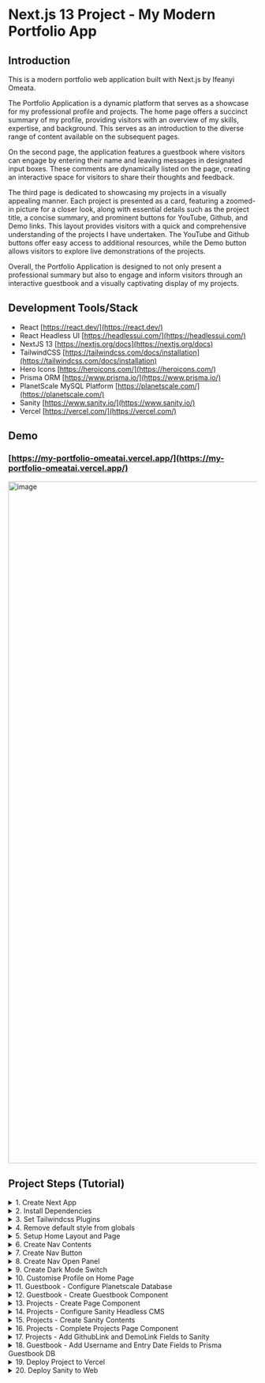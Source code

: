 # Next.js 13 Project - My Modern Portfolio App

## Introduction

This is a modern portfolio web application built with Next.js by Ifeanyi Omeata.

The Portfolio Application is a dynamic platform that serves as a showcase for my professional profile and projects. The home page offers a succinct summary of my profile, providing visitors with an overview of my skills, expertise, and background. This serves as an introduction to the diverse range of content available on the subsequent pages.

On the second page, the application features a guestbook where visitors can engage by entering their name and leaving messages in designated input boxes. These comments are dynamically listed on the page, creating an interactive space for visitors to share their thoughts and feedback.

The third page is dedicated to showcasing my projects in a visually appealing manner. Each project is presented as a card, featuring a zoomed-in picture for a closer look, along with essential details such as the project title, a concise summary, and prominent buttons for YouTube, Github, and Demo links. This layout provides visitors with a quick and comprehensive understanding of the projects I have undertaken. The YouTube and Github buttons offer easy access to additional resources, while the Demo button allows visitors to explore live demonstrations of the projects.

Overall, the Portfolio Application is designed to not only present a professional summary but also to engage and inform visitors through an interactive guestbook and a visually captivating display of my projects.

## Development Tools/Stack

- React [https://react.dev/](https://react.dev/)
- React Headless UI [https://headlessui.com/](https://headlessui.com/)
- NextJS 13 [https://nextjs.org/docs](https://nextjs.org/docs)
- TailwindCSS [https://tailwindcss.com/docs/installation](https://tailwindcss.com/docs/installation)
- Hero Icons [https://heroicons.com/](https://heroicons.com/)
- Prisma ORM [https://www.prisma.io/](https://www.prisma.io/)
- PlanetScale MySQL Platform [https://planetscale.com/](https://planetscale.com/)
- Sanity [https://www.sanity.io/](https://www.sanity.io/)
- Vercel [https://vercel.com/](https://vercel.com/)

## Demo

### [https://my-portfolio-omeatai.vercel.app/](https://my-portfolio-omeatai.vercel.app/)

<img width="1381" alt="image" src="https://github.com/omeatai/next-project-my-portfolio/assets/32337103/01738b6c-8f14-456b-a25b-d1771ec66698">

## Project Steps (Tutorial)

<details>
<summary>1. Create Next App</summary>

# Create Next App

### [https://github.com/omeatai/next-project-my-portfolio/commit/3fe670fc72b4d67bd71568153111beb24a28a5fd](https://github.com/omeatai/next-project-my-portfolio/commit/3fe670fc72b4d67bd71568153111beb24a28a5fd)

```x
npx create-next-app@latest .
```

```x
npx create-next-app@13.4.12 . && npm i next@13
```

```x
npx create-next-app@13 <app-name> && cd <app-name> && npm i next@13
```

<img width="1270" alt="image" src="https://github.com/omeatai/next-project-my-portfolio/assets/32337103/424133bb-cd58-4a68-a982-0c92873da242">

<img width="654" alt="image" src="https://github.com/omeatai/next-project-my-portfolio/assets/32337103/971106bf-bca8-46d3-9a11-e5728c0a7fcd">

# #End</details>

<details>
<summary>2. Install Dependencies </summary>

# Install Dependencies

### [https://github.com/omeatai/next-project-my-portfolio/commit/fe3adb5c290d2200f53d4a0cf42646da86d18410](https://github.com/omeatai/next-project-my-portfolio/commit/fe3adb5c290d2200f53d4a0cf42646da86d18410)

# Install Prisma, Tailwindcss Typography and Forms

```x
npm i -D prisma @tailwindcss/typography @tailwindcss/forms
```

# Install NextJS Themes, React Headless UI, Prisma Client, Next Sanity

```x
npm i next-themes @headlessui/react @prisma/client next-sanity
```

# #End</details>

<details>
<summary>3. Set Tailwindcss Plugins</summary>

# Set Tailwindcss Plugins

### [https://github.com/omeatai/next-project-my-portfolio/commit/e7a8547e47271d0afb127be699d444a6d02be2a8](https://github.com/omeatai/next-project-my-portfolio/commit/e7a8547e47271d0afb127be699d444a6d02be2a8)

<img width="1122" alt="image" src="https://github.com/omeatai/next-project-my-portfolio/assets/32337103/1310751b-a9e8-4718-b491-ccfb6f237573">

# #End</details>

<details>
<summary>4. Remove default style from globals</summary>

# Remove default style from globals

### [https://github.com/omeatai/next-project-my-portfolio/commit/8b87a614b45b2173060d34d5cbc5761ee58c68f7](https://github.com/omeatai/next-project-my-portfolio/commit/8b87a614b45b2173060d34d5cbc5761ee58c68f7)

<img width="1122" alt="image" src="https://github.com/omeatai/next-project-my-portfolio/assets/32337103/e0681075-78cd-4f83-aef4-ca41aaf03014">

# #End</details>

<details>
<summary>5. Setup Home Layout and Page</summary>

# Setup Home Layout and Page

### [https://github.com/omeatai/next-project-my-portfolio/commit/88fdd8edeebf42b84af0e92bc80b2e7d8591e5fc](https://github.com/omeatai/next-project-my-portfolio/commit/88fdd8edeebf42b84af0e92bc80b2e7d8591e5fc)

### [https://tailwindcss.com/docs/installation](https://tailwindcss.com/docs/installation)

<img width="1122" alt="image" src="https://github.com/omeatai/next-project-my-portfolio/assets/32337103/e00359b6-67ca-4895-874e-b689d58b38df">
<img width="1122" alt="image" src="https://github.com/omeatai/next-project-my-portfolio/assets/32337103/0b198d51-d98f-4f35-bfef-35f8c3da4cc4">
<img width="1268" alt="image" src="https://github.com/omeatai/next-project-my-portfolio/assets/32337103/e7302904-3909-4842-8150-abd9cd8316f4">

# #End</details>

<details>
<summary>6. Create Nav Contents </summary>

# Create Nav Contents

### [https://github.com/omeatai/next-project-my-portfolio/commit/4f6667f10ef540fd5612f2e548d63f5e35110e4e](https://github.com/omeatai/next-project-my-portfolio/commit/4f6667f10ef540fd5612f2e548d63f5e35110e4e)

### [https://headlessui.com/react/disclosure](https://headlessui.com/react/disclosure)

### [https://tailwindcss.com/docs/installation](https://tailwindcss.com/docs/installation)

<img width="1129" alt="image" src="https://github.com/omeatai/next-project-my-portfolio/assets/32337103/a88cd0d6-fce9-4443-9f6f-9a9c36bc64af">
<img width="1129" alt="image" src="https://github.com/omeatai/next-project-my-portfolio/assets/32337103/519c309d-be36-45c3-80d6-116cc3c5e864">
<img width="1129" alt="image" src="https://github.com/omeatai/next-project-my-portfolio/assets/32337103/6da77f85-e6bc-4bbb-ba4b-12e42d5df6ed">
<img width="1241" alt="image" src="https://github.com/omeatai/next-project-my-portfolio/assets/32337103/d3d62e86-0e60-49b4-a66d-ba8173fa647a">

# #End</details>

<details>
<summary>7. Create Nav Button </summary>

# Create Nav Button

### [https://github.com/omeatai/next-project-my-portfolio/commit/075bde05bde6de022c48fe9dbace355857fbbf29](https://github.com/omeatai/next-project-my-portfolio/commit/075bde05bde6de022c48fe9dbace355857fbbf29)

### [https://heroicons.com/](https://heroicons.com/)

### [https://headlessui.com/react/disclosure](https://headlessui.com/react/disclosure)

### [https://tailwindcss.com/docs/installation](https://tailwindcss.com/docs/installation)

<img width="1184" alt="image" src="https://github.com/omeatai/next-project-my-portfolio/assets/32337103/f020d70e-6e77-4bf6-aee8-50f689fa5a27">
<img width="1184" alt="image" src="https://github.com/omeatai/next-project-my-portfolio/assets/32337103/a6f8cc89-2758-4cdb-b4c2-c9dbb9fb5e4a">

<img width="1125" alt="image" src="https://github.com/omeatai/next-project-my-portfolio/assets/32337103/43c3e49a-61ee-455f-bfba-029c64e941bc">
<img width="1203" alt="image" src="https://github.com/omeatai/next-project-my-portfolio/assets/32337103/5f391bfd-93b1-4bc5-8f19-8e772cc99541">

# #End</details>

<details>
<summary>8. Create Nav Open Panel </summary>

# Create Nav Open Panel

### [https://github.com/omeatai/next-project-my-portfolio/commit/642dfb95a6257ce2c7eeb42d4513296dcb3b8da7](https://github.com/omeatai/next-project-my-portfolio/commit/642dfb95a6257ce2c7eeb42d4513296dcb3b8da7)

<img width="1126" alt="image" src="https://github.com/omeatai/next-project-my-portfolio/assets/32337103/b9c9836b-6239-4ebc-9ed2-64009118021a">
<img width="1126" alt="image" src="https://github.com/omeatai/next-project-my-portfolio/assets/32337103/da1cb7e8-c5d0-4507-b7d5-f01dcd09599e">
<img width="1126" alt="image" src="https://github.com/omeatai/next-project-my-portfolio/assets/32337103/94c90e11-9965-459a-958e-bf4d41e9817d">
<img width="1247" alt="image" src="https://github.com/omeatai/next-project-my-portfolio/assets/32337103/8e8568fe-7b4f-4afe-a844-ead3c10421e4">
<img width="1247" alt="image" src="https://github.com/omeatai/next-project-my-portfolio/assets/32337103/09ab796a-1d03-4d7b-a58a-ea9aba148262">
<img width="1247" alt="image" src="https://github.com/omeatai/next-project-my-portfolio/assets/32337103/c6b6c1a2-bfd6-47fa-a3fc-854ad5715842">

# #End</details>

<details>
<summary>9. Create Dark Mode Switch </summary>

# Create Dark Mode Switch

### [https://github.com/omeatai/next-project-my-portfolio/commit/b55237499ebb7a9d3de84453322d44ce7b95a7a3](https://github.com/omeatai/next-project-my-portfolio/commit/b55237499ebb7a9d3de84453322d44ce7b95a7a3)

<img width="1239" alt="image" src="https://github.com/omeatai/next-project-my-portfolio/assets/32337103/54fb8f79-47ea-4ec2-bfd0-b606543125ab">
<img width="1127" alt="image" src="https://github.com/omeatai/next-project-my-portfolio/assets/32337103/f6678b42-56e2-41e8-a10c-fe7a301e9246">
<img width="1127" alt="image" src="https://github.com/omeatai/next-project-my-portfolio/assets/32337103/2cf50318-09e3-464f-b4fe-bd65c613898d">
<img width="1127" alt="image" src="https://github.com/omeatai/next-project-my-portfolio/assets/32337103/86bd0adc-1131-41ae-aff2-020cf8c13632">
<img width="1127" alt="image" src="https://github.com/omeatai/next-project-my-portfolio/assets/32337103/60a0b74a-007e-4b30-9079-6741437498f0">
<img width="1127" alt="image" src="https://github.com/omeatai/next-project-my-portfolio/assets/32337103/7cca6543-e5f4-4cfa-8afa-99ef4eeffed2">
<img width="1239" alt="image" src="https://github.com/omeatai/next-project-my-portfolio/assets/32337103/d6c4f884-867d-41e6-8327-bc459c6389b3">
<img width="1239" alt="image" src="https://github.com/omeatai/next-project-my-portfolio/assets/32337103/cc19a34c-c429-4464-b3ad-ab171dbba25f">
<img width="1239" alt="image" src="https://github.com/omeatai/next-project-my-portfolio/assets/32337103/2a5a58cc-8e03-4f1d-8a25-97a70e233f4d">
<img width="1239" alt="image" src="https://github.com/omeatai/next-project-my-portfolio/assets/32337103/05dd4381-8cc5-49f6-a657-3b1f1077d2c3">

# #End</details>

<details>
<summary>10. Customise Profile on Home Page </summary>

# Customise Profile on Home Page

### [https://github.com/omeatai/next-project-my-portfolio/commit/ac47c962a9e5cf452ad195c981214498b281c840](https://github.com/omeatai/next-project-my-portfolio/commit/ac47c962a9e5cf452ad195c981214498b281c840)

<img width="1123" alt="image" src="https://github.com/omeatai/next-project-my-portfolio/assets/32337103/b5439484-eb57-47cb-9af4-d28dada939af">
<img width="1408" alt="image" src="https://github.com/omeatai/next-project-my-portfolio/assets/32337103/ac7c6c94-c5b1-4f2d-a5f7-1609c75f9478">
<img width="1227" alt="image" src="https://github.com/omeatai/next-project-my-portfolio/assets/32337103/7af0fd3c-0222-48e9-a6a1-0fff34490e20">
<img width="1235" alt="image" src="https://github.com/omeatai/next-project-my-portfolio/assets/32337103/6fc0f56f-ae03-41b4-ac82-8594416c5040">

# #End</details>

<details>
<summary>11. Guestbook - Configure Planetscale Database </summary>

# Guestbook - Configure Planetscale Database

### [https://github.com/omeatai/next-project-my-portfolio/commit/609b64a9e3a137cb8a117ef2fda27a10a435e0ce](https://github.com/omeatai/next-project-my-portfolio/commit/609b64a9e3a137cb8a117ef2fda27a10a435e0ce)

### [https://app.planetscale.com/](https://app.planetscale.com/)

### [https://www.prisma.io/docs/guides/other/troubleshooting-orm/help-articles/nextjs-prisma-client-dev-practices](https://www.prisma.io/docs/guides/other/troubleshooting-orm/help-articles/nextjs-prisma-client-dev-practices)

### Initialise Prisma

```x
npx prisma init
```

### Push Prisma Schema Model into Database

```x
npx prisma db push
```

<img width="1269" alt="image" src="https://github.com/omeatai/next-project-my-portfolio/assets/32337103/edd5382e-4de2-4bdf-ba5b-0604c26ae623">
<img width="1269" alt="image" src="https://github.com/omeatai/next-project-my-portfolio/assets/32337103/9541f27f-df36-4b88-a1f3-e3f2ac83e90c">
<img width="1269" alt="image" src="https://github.com/omeatai/next-project-my-portfolio/assets/32337103/11a37387-8f7b-46fb-885c-63099e5803d9">
<img width="1269" alt="image" src="https://github.com/omeatai/next-project-my-portfolio/assets/32337103/544c842b-acc3-4530-9710-4cd9bf67cf40">
<img width="1269" alt="image" src="https://github.com/omeatai/next-project-my-portfolio/assets/32337103/df7ba484-e35d-424f-a70b-770b56f507e7">
<img width="1269" alt="image" src="https://github.com/omeatai/next-project-my-portfolio/assets/32337103/3a27ece7-5cd1-48a0-b794-1ca3953dcfca">
<img width="1269" alt="image" src="https://github.com/omeatai/next-project-my-portfolio/assets/32337103/5d9a487e-3a85-4978-84b1-50d097ec58b8">
<img width="1269" alt="Screenshot 2023-11-09 at 5 00 27 PM" src="https://github.com/omeatai/next-project-my-portfolio/assets/32337103/ad1f897e-c945-41e9-89c8-db2640eeedab">
<img width="1124" alt="image" src="https://github.com/omeatai/next-project-my-portfolio/assets/32337103/34c56e61-c134-4150-bee4-53bf5d7c4063">
<img width="1269" alt="image" src="https://github.com/omeatai/next-project-my-portfolio/assets/32337103/7144612e-9316-443d-a008-fd8546360ff0">
<img width="1124" alt="Screenshot 2023-11-09 at 5 16 28 PM" src="https://github.com/omeatai/next-project-my-portfolio/assets/32337103/9a40a069-fcfa-4f01-8a45-26d210b9ec79">
<img width="1124" alt="image" src="https://github.com/omeatai/next-project-my-portfolio/assets/32337103/d63eb75c-a28c-47ee-bf23-5ec23ef2d117">
<img width="1124" alt="image" src="https://github.com/omeatai/next-project-my-portfolio/assets/32337103/00568c24-2792-4296-979a-cf3cafebf001">

# #End</details>

<details>
<summary>12. Guestbook - Create Guestbook Component </summary>

# Guestbook - Create Guestbook Component

### [https://github.com/omeatai/next-project-my-portfolio/commit/d7e31fe7964aad693d1d2021c220e145a832adf7](https://github.com/omeatai/next-project-my-portfolio/commit/d7e31fe7964aad693d1d2021c220e145a832adf7)

# View Database in Prisma Studio

```x
npx prisma studio
```

<img width="1162" alt="image" src="https://github.com/omeatai/next-project-my-portfolio/assets/32337103/7c403c71-ff9e-4ba2-81b2-1af371adec85">
<img width="1122" alt="image" src="https://github.com/omeatai/next-project-my-portfolio/assets/32337103/8a8c9e28-58ed-472f-818b-140d4aae3a6b">
<img width="1122" alt="image" src="https://github.com/omeatai/next-project-my-portfolio/assets/32337103/155a6322-8e8a-47d3-97ac-88bcbed00b41">
<img width="1122" alt="image" src="https://github.com/omeatai/next-project-my-portfolio/assets/32337103/1602099a-35c6-4b16-bbfa-13a9ee4ea45d">
<img width="1122" alt="image" src="https://github.com/omeatai/next-project-my-portfolio/assets/32337103/2a9a46ea-9902-4cb3-ba7b-9f0ec881d83d">
<img width="1122" alt="image" src="https://github.com/omeatai/next-project-my-portfolio/assets/32337103/6e4df1f2-24a8-470b-9caf-d219ab309030">
<img width="1162" alt="image" src="https://github.com/omeatai/next-project-my-portfolio/assets/32337103/6826d193-ef50-47dd-8ec5-43ae8c9a1d76">
<img width="1162" alt="image" src="https://github.com/omeatai/next-project-my-portfolio/assets/32337103/1b0edac3-dbed-4bfd-9df8-23fcadd56318">
<img width="1162" alt="image" src="https://github.com/omeatai/next-project-my-portfolio/assets/32337103/cbcd5fb8-0480-4a6f-b4ee-a34afcb5d588">
<img width="1162" alt="image" src="https://github.com/omeatai/next-project-my-portfolio/assets/32337103/9ca81267-2b69-42dd-9de2-fe53fb6db855">

# #End</details>

<details>
<summary>13. Projects - Create Page Component </summary>

# Projects - Create Page Component

### [https://github.com/omeatai/next-project-my-portfolio/commit/b73a33fdfb5a13d4992944b90e6ab63970774499](https://github.com/omeatai/next-project-my-portfolio/commit/b73a33fdfb5a13d4992944b90e6ab63970774499)

<img width="1126" alt="image" src="https://github.com/omeatai/next-project-my-portfolio/assets/32337103/bc51f65d-d9e0-4218-9156-20b361242ca7">
<img width="1160" alt="image" src="https://github.com/omeatai/next-project-my-portfolio/assets/32337103/93cede4a-2e64-4b8b-9c9f-ddfec0374467">

# #End</details>

<details>
<summary>14. Projects - Configure Sanity Headless CMS </summary>

# Projects - Configure Sanity Headless CMS

### [https://github.com/omeatai/next-project-my-portfolio/commit/9fa6a96c99050a214f2e610c81f38b2152839e2f](https://github.com/omeatai/next-project-my-portfolio/commit/9fa6a96c99050a214f2e610c81f38b2152839e2f)

### [https://www.sanity.io/docs/create-a-sanity-project](https://www.sanity.io/docs/create-a-sanity-project)

### [https://www.sanity.io/manage/personal/projects](https://www.sanity.io/manage/personal/projects)

### Install Sanity Studio and Create Project

```x
npm create sanity@latest -- --template clean --create-project "sanity-portfolio" --dataset production
```

### Run Sanity Studio

```x
cd sanity-portfolio
npm run dev
```

<img width="840" alt="image" src="https://github.com/omeatai/next-project-my-portfolio/assets/32337103/fbc611f0-c530-434a-b7e7-2e27f47e7d0b">

<img width="1255" alt="image" src="https://github.com/omeatai/next-project-my-portfolio/assets/32337103/61a37351-eb43-40b9-83fc-afd3ee4a3377">

<img width="1255" alt="image" src="https://github.com/omeatai/next-project-my-portfolio/assets/32337103/040607f2-7169-46b7-b89f-4674d1a4671b">

<img width="1255" alt="image" src="https://github.com/omeatai/next-project-my-portfolio/assets/32337103/be09f3bf-b3e1-4378-8f10-2f4ce356d484">

<img width="1255" alt="image" src="https://github.com/omeatai/next-project-my-portfolio/assets/32337103/2eea7f33-e895-4af0-a969-95aadc973202">

<img width="1126" alt="image" src="https://github.com/omeatai/next-project-my-portfolio/assets/32337103/393c3b8e-9400-4eb8-8c1a-60397ae1f81f">

<img width="1126" alt="image" src="https://github.com/omeatai/next-project-my-portfolio/assets/32337103/3f0f692e-6373-49e9-b3f7-6d087d7536c7">

<img width="1254" alt="image" src="https://github.com/omeatai/next-project-my-portfolio/assets/32337103/1fa30fde-133c-45dd-bbb1-7cc159cd73de">

<img width="1254" alt="image" src="https://github.com/omeatai/next-project-my-portfolio/assets/32337103/ad585d8a-ce30-427c-aa9f-7db10f92e3ca">

# #End</details>

<details>
<summary>15. Projects - Create Sanity Contents </summary>

# Projects - Create Sanity Contents

### [https://github.com/omeatai/next-project-my-portfolio/commit/20bbb88dd00b1423806974a2c3d6de59b7e08e63](https://github.com/omeatai/next-project-my-portfolio/commit/20bbb88dd00b1423806974a2c3d6de59b7e08e63)

# Sanity Query to Fetch Data

```x
*[
  _type == "project"
] {
  title,
    overview,
    link,
    _id,
    "imageUrl": image.asset->url
}
```

# Install Next Sanity Client

```x
npm i next-sanity
```

<img width="651" alt="image" src="https://github.com/omeatai/next-project-my-portfolio/assets/32337103/aae40442-31bd-4c34-ab14-6f111c1eb239">
<img width="1310" alt="image" src="https://github.com/omeatai/next-project-my-portfolio/assets/32337103/d522f850-d020-4c03-8ef4-a284ef89d89f">
<img width="1309" alt="image" src="https://github.com/omeatai/next-project-my-portfolio/assets/32337103/b17413e5-d23f-4faa-b560-4359569db3e4">
<img width="1309" alt="image" src="https://github.com/omeatai/next-project-my-portfolio/assets/32337103/9c6ca46a-e0d3-4dbb-a1c6-2383a4eaead6">
<img width="1309" alt="image" src="https://github.com/omeatai/next-project-my-portfolio/assets/32337103/30f8e9af-1c31-437b-a078-42e3cb03ef9b">
<img width="1309" alt="image" src="https://github.com/omeatai/next-project-my-portfolio/assets/32337103/f177b6af-c605-4e7d-8f67-5a613369a702">
<img width="1309" alt="image" src="https://github.com/omeatai/next-project-my-portfolio/assets/32337103/fc825b79-bd4b-4a65-b394-7171967a58af">
<img width="1309" alt="image" src="https://github.com/omeatai/next-project-my-portfolio/assets/32337103/2fde40d0-fcf5-4a84-b0c1-606136407622">

# #End</details>

<details>
<summary>16. Projects - Complete Projects Page Component</summary>

# Projects - Complete Projects Page Component

### [https://github.com/omeatai/next-project-my-portfolio/commit/080d14c8e1c029effd2f60391ab6a12f98c8b7a8](https://github.com/omeatai/next-project-my-portfolio/commit/080d14c8e1c029effd2f60391ab6a12f98c8b7a8)

<img width="1124" alt="image" src="https://github.com/omeatai/next-project-my-portfolio/assets/32337103/296a303f-22a3-4c8d-93be-9169b2a04a02">
<img width="1124" alt="image" src="https://github.com/omeatai/next-project-my-portfolio/assets/32337103/214c1e28-eea4-4c47-b892-d14d225cef61">
<img width="1307" alt="image" src="https://github.com/omeatai/next-project-my-portfolio/assets/32337103/0bcee48c-723e-4d8f-8fe2-42f71aefd7ee">
<img width="1307" alt="image" src="https://github.com/omeatai/next-project-my-portfolio/assets/32337103/4eb0a96f-8285-4678-9652-3f914c346e83">

# #End</details>

<details>
<summary>17. Projects - Add GithubLink and DemoLink Fields to Sanity </summary>

# Projects - Add GithubLink and DemoLink Fields to Sanity

### [https://github.com/omeatai/next-project-my-portfolio/commit/0ce9252fdd28211699f8bdb5a987b38c2206105c](https://github.com/omeatai/next-project-my-portfolio/commit/0ce9252fdd28211699f8bdb5a987b38c2206105c)

<img width="1124" alt="image" src="https://github.com/omeatai/next-project-my-portfolio/assets/32337103/b53893c9-e2c0-49d2-8d74-25a7dd6da501">
<img width="1124" alt="image" src="https://github.com/omeatai/next-project-my-portfolio/assets/32337103/adeac529-4de7-4020-8d2d-d6b5220cc922">
<img width="1307" alt="image" src="https://github.com/omeatai/next-project-my-portfolio/assets/32337103/18f576bb-2f36-4108-878e-0c9951bd3963">
<img width="1307" alt="image" src="https://github.com/omeatai/next-project-my-portfolio/assets/32337103/48371cd9-789c-418a-aff7-43464b4d621d">
<img width="1307" alt="image" src="https://github.com/omeatai/next-project-my-portfolio/assets/32337103/e12a0b2e-f675-49b6-a056-2419103b11ba">
<img width="1307" alt="image" src="https://github.com/omeatai/next-project-my-portfolio/assets/32337103/e88e85ed-2a41-4d77-a050-272c70930a77">
<img width="1307" alt="image" src="https://github.com/omeatai/next-project-my-portfolio/assets/32337103/d3a25781-6241-40f0-9a2c-5acf2b5389f0">

# #End</details>

<details>
<summary>18. Guestbook - Add Username and Entry Date Fields to Prisma Guestbook DB  </summary>

# Guestbook - Add Username and Entry Date Fields to Prisma Guestbook DB

### [https://github.com/omeatai/next-project-my-portfolio/commit/3a721351e61c995851f3e15ff697426139317e40](https://github.com/omeatai/next-project-my-portfolio/commit/3a721351e61c995851f3e15ff697426139317e40)

<img width="1126" alt="image" src="https://github.com/omeatai/next-project-my-portfolio/assets/32337103/8e5afabf-5bdb-46cd-af9a-350e35572be6">
<img width="1126" alt="image" src="https://github.com/omeatai/next-project-my-portfolio/assets/32337103/87285f23-587d-43fb-9566-afa61dcd644b">
<img width="1126" alt="image" src="https://github.com/omeatai/next-project-my-portfolio/assets/32337103/96a160f5-c955-4e8a-a10d-63f166e76ff9">
<img width="1126" alt="image" src="https://github.com/omeatai/next-project-my-portfolio/assets/32337103/30e17034-eb24-4139-841f-f116bb6108a3">
<img width="1247" alt="image" src="https://github.com/omeatai/next-project-my-portfolio/assets/32337103/3c2fa48f-58a5-4710-b2d4-d6d30c494ac4">

# #End</details>

<details>
<summary>19. Deploy Project to Vercel </summary>

# Deploy Project to Vercel

### [https://github.com/omeatai/next-project-my-portfolio/commit/3f937d2fa59bae608dd3c96922ff3a3e61623133](https://github.com/omeatai/next-project-my-portfolio/commit/3f937d2fa59bae608dd3c96922ff3a3e61623133)

### [https://github.com/omeatai/next-project-my-portfolio/commit/fba27c77b5cb7241744eadfe8446c38600c29d32](https://github.com/omeatai/next-project-my-portfolio/commit/fba27c77b5cb7241744eadfe8446c38600c29d32)

### [https://github.com/omeatai/next-project-my-portfolio/commit/3f31b8db09efcc814e789b3d2a193cd62024df42](https://github.com/omeatai/next-project-my-portfolio/commit/3f31b8db09efcc814e789b3d2a193cd62024df42)

<img width="1124" alt="image" src="https://github.com/omeatai/next-project-my-portfolio/assets/32337103/f652bae1-f0ec-42a7-8168-4902926e3645">
<img width="1124" alt="image" src="https://github.com/omeatai/next-project-my-portfolio/assets/32337103/bde99e33-4dd2-4004-bc38-9fa09afbef72">
<img width="1124" alt="image" src="https://github.com/omeatai/next-project-my-portfolio/assets/32337103/9ecdb80b-b465-4f27-8843-471efe3763da">

<img width="1247" alt="image" src="https://github.com/omeatai/next-project-my-portfolio/assets/32337103/593fc4c0-4c14-4b27-a934-10bc0789a320">
<img width="1247" alt="image" src="https://github.com/omeatai/next-project-my-portfolio/assets/32337103/c06abf6c-a3fe-4717-bd29-210a3174564c">
<img width="1247" alt="image" src="https://github.com/omeatai/next-project-my-portfolio/assets/32337103/ba64db03-8283-48ef-b486-f32822d28977">
<img width="1247" alt="image" src="https://github.com/omeatai/next-project-my-portfolio/assets/32337103/986cdf65-2486-44e3-96d3-a708605b9015">
<img width="1249" alt="image" src="https://github.com/omeatai/next-project-my-portfolio/assets/32337103/a4d583e6-a737-4939-a4e6-413c7bd368ea">
<img width="1381" alt="image" src="https://github.com/omeatai/next-project-my-portfolio/assets/32337103/9b05d187-82af-4a23-b1f5-4fb2a16996d5">
<img width="1381" alt="image" src="https://github.com/omeatai/next-project-my-portfolio/assets/32337103/61e79c0d-d8a8-45f1-b335-f7459f17689f">
<img width="1381" alt="image" src="https://github.com/omeatai/next-project-my-portfolio/assets/32337103/51cc8ad3-5525-4b23-a683-269896200ac8">

# #End</details>

<details>
<summary>20. Deploy Sanity to Web </summary>

# Deploy Sanity to Web 

### [https://my-portfolio-omeatai.sanity.studio/](https://my-portfolio-omeatai.sanity.studio/)

```x
cd sanity-portfolio
npm run deploy
```

<img width="1122" alt="image" src="https://github.com/omeatai/next-project-my-portfolio/assets/32337103/e18fd949-5392-48e5-9161-594ede024e84">
<img width="1199" alt="image" src="https://github.com/omeatai/next-project-my-portfolio/assets/32337103/50c20518-2bf1-4ec8-9ede-b9b8a4cbf491">
<img width="1199" alt="image" src="https://github.com/omeatai/next-project-my-portfolio/assets/32337103/4478a1d5-79c4-4048-84be-4457e200388e">

# #End</details>

